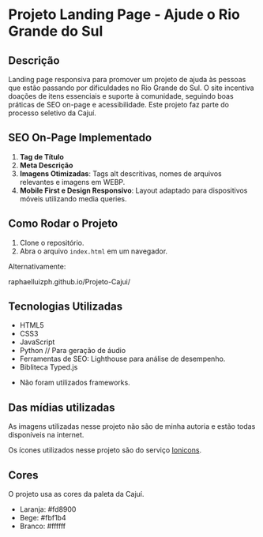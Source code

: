# Projeto Landing Page - Ajude o Rio Grande do Sul

## Descrição
Landing page responsiva para promover um projeto de ajuda às pessoas que estão passando por dificuldades no Rio Grande do Sul. O site incentiva doações de itens essenciais e suporte à comunidade, seguindo boas práticas de SEO on-page e acessibilidade. Este projeto faz parte do processo seletivo da Cajuí.

## SEO On-Page Implementado
1. **Tag de Título**
2. **Meta Descrição**
3. **Imagens Otimizadas**: Tags alt descritivas, nomes de arquivos relevantes e imagens em WEBP.
4. **Mobile First e Design Responsivo**: Layout adaptado para dispositivos móveis utilizando media queries.

## Como Rodar o Projeto
1. Clone o repositório.
2. Abra o arquivo `index.html` em um navegador.

Alternativamente:

<a>raphaelluizph.github.io/Projeto-Cajui/</a>

## Tecnologias Utilizadas
- HTML5
- CSS3 
- JavaScript 
- Python // Para geração de áudio
- Ferramentas de SEO: Lighthouse para análise de desempenho. 
- Bibliteca Typed.js
* Não foram utilizados frameworks. 

## Das mídias utilizadas

As imagens utilizadas nesse projeto não são de minha autoria e estão todas disponíveis na internet. 

Os ícones utilizados nesse projeto são do serviço [Ionicons](https://ionic.io/ionicons/v4). 

## Cores 

O projeto usa as cores da paleta da Cajuí. 

- Laranja: #fd8900
- Bege: #fbf1b4
- Branco: #ffffff

